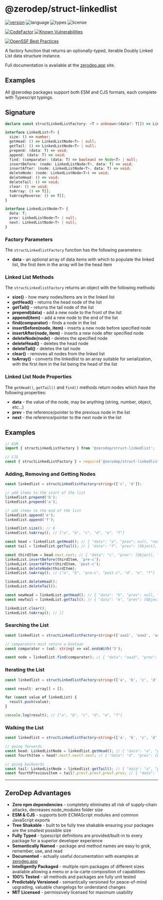 # @zerodep/struct-linkedlist

[![version](https://img.shields.io/npm/v/@zerodep/struct-linkedlist?style=flat-square&color=blue)](https://www.npmjs.com/package/@zerodep/struct-linkedlist)
![language](https://img.shields.io/badge/typescript-100%25-blue?style=flat-square)
![types](https://img.shields.io/badge/types-included-blue?style=flat-square)
![license](https://img.shields.io/github/license/cdepage/zerodep?color=blue&style=flat-square)

[![CodeFactor](https://www.codefactor.io/repository/github/cdepage/zerodep/badge)](https://www.codefactor.io/repository/github/cdepage/zerodep)
[![Known Vulnerabilities](https://snyk.io/test/github/cdepage/zerodep/badge.svg)](https://snyk.io/test/github/cdepage/zerodep)

[![OpenSSF Best Practices](https://www.bestpractices.dev/projects/9225/badge)](https://www.bestpractices.dev/projects/9225)

A factory function that returns an optionally-typed, iterable Doubly Linked List data structure instance.

Full documentation is available at the [zerodep.app](http://zerodep.app/#/struct/linkedlist) site.

## Examples

All @zerodep packages support both ESM and CJS formats, each complete with Typescript typings.

## Signature

```typescript
declare const structLinkedListFactory: <T = unknown>(data?: T[]) => LinkedList<T>;

interface LinkedList<T> {
  size: () => number;
  getHead: () => LinkedListNode<T> | null;
  getTail: () => LinkedListNode<T> | null;
  prepend: (data: T) => void;
  append: (data: T) => void;
  find: (comparator: (data: T) => boolean) => Node<T> | null;
  insertBefore: (node: LinkedListNode<T>, data: T) => void;
  insertAfter: (node: LinkedListNode<T>, data: T) => void;
  deleteNode: (node: LinkedListNode<T>) => void;
  deleteHead: () => void;
  deleteTail: () => void;
  clear: () => void;
  toArray: () => T[];
  toArrayReverse: () => T[];
}

interface LinkedListNode<T> {
  data: T;
  prev: LinkedListNode<T> | null;
  next: LinkedListNode<T> | null;
}
```

### Factory Parameters

The `structLinkedlistFactory` function has the following parameters:

- **data** - an optional array of data items with which to populate the linked list, the first item in the array will be the head item

### Linked List Methods

The `structLinkedlistFactory` returns an object with the following methods:

- **size()** - how many nodes/items are in the linked list
- **getHead()** - returns the head node of the list
- **getTail()** - returns the tail node of the list
- **prepend(data)** - add a new node to the front of the list
- **append(item)** - add a new node to the end of the list
- **find(comparator)** - finds a node in the list
- **insertBefore(node, item)** - inserts a new node before specified node
- **insertAfter(node, item)** - inserts a new node after specified node
- **deleteNode(node)** - deletes the specified node
- **deleteHead()** - deletes the head node
- **deleteTail()** - deletes the tail node
- **clear()** - removes all nodes from the linked list
- **toArray()** - converts the linkedlist to an array suitable for serialization, with the first item in the list being the head of the list

### Linked List Node Properties

The `getHead()`, `getTail()` and `find()` methods return nodes which have the following properties:

- **data** - the value of the node, may be anything (string, number, object, etc...)
- **prev** - the reference/pointer to the previous node in the list
- **next** - the reference/pointer to the next node in the list

## Examples

```javascript
// ESM
import { structLinkedListFactory } from '@zerodep/struct-linkedlist';

// CJS
const { structLinkedListFactory } = require('@zerodep/struct-linkedlist');
```

### Adding, Removing and Getting Nodes

```typescript
const linkedlist = structLinkedlistFactory<string>(['c', 'd']);

// add items to the start of the list
linkedlist.prepend('b');
linkedlist.prepend('a');

// add items to the end of the list
linkedlist.append('e');
linkedlist.append('f');

linkedlist.size(); // 6
linkedlist.toArray(); // ["a", "b", "c", "d", "e", "f"]

const head = linkedlist.getHead(); // { "data": "a", "prev": null, "next": [Object] }
const tail = linkedlist.getTail(); // { "data": "f", "prev": [Object], "next": null }

const thirdItem = head.next.next; // { "data": "c", "prev": [Object], "next": [Object] }
linkedList.insertBefore(thirdItem, 'pre-c');
linkedList.insertAfter(thirdItem, 'post-c');
linkedList.deleteNode(thirdItem);
linkedlist.toArray(); // ["a", "b", "pre-c", "post-c", "d", "e", "f"]

linkedList.deleteHead();
linkedList.deleteTail();

const newHead = linkedList.getHead(); // { "data": "b", "prev": null, "next": [Object] }
const newTail = linkedList.getTail(); // { "data": "e", "prev": [Object], "next": null }

linkedList.clear();
linkedList.toArray(); // []
```

### Searching the List

```typescript
const linkedlist = structLinkedlistFactory<string>(['aaa1', 'aaa2', 'aaa3', 'aaa4', 'aaa5']);

// comparators must return a boolean
const comparator = (val: string) => val.endsWith('3');

const node = linkedlist.find(comparator); // { "data": "aaa3", "prev": [Object], "next": [Object] }
```

### Iterating the List

```typescript
const linkedlist = structLinkedlistFactory<string>(['a', 'b', 'c', 'd', 'e', 'f']);

const result: array[] = [];

for (const value of linkedList) {
  result.push(value);
}

console.log(result); // ["a", "b", "c", "d", "e", "f"]
```

### Walking the List

```typescript
const linkedlist = structLinkedlistFactory<string>(['a', 'b', 'c', 'd', 'e', 'f']);

// going forwards
const head: LinkedListNode = linkedlist.getHead(); // { "data": "a", "prev": null, "next": [Object] }
const fourthItem = head?.next?.next?.next; // { "data": "d", "prev": [Object], "next": [Object] }

// going backwards
const tail: LinkedListNode = linkedlist.getTail(); // { "data": "a", "prev": [Object] , "next": null}
const fourthPreviousItem = tail?.prev?.prev?.prev?.prev; // { "data": "b", "prev": [Object], "next": [Object] }
```

---

## ZeroDep Advantages

- **Zero npm dependencies** - completely eliminates all risk of supply-chain attacks, decreases node_modules folder size
- **ESM & CJS** - supports both ECMAScript modules and common JavaScript exports
- **Tree Shakable** - built to be fully tree shakable ensuring your packages are the smallest possible size
- **Fully Typed** - typescript definitions are provided/built-in to every package for a superior developer experience
- **Semantically Named** - package and method names are easy to grok, remember, use, and read
- **Documented** - actually useful documentation with examples at [zerodep.app](https://zerodep.app)
- **Intelligently Packaged** - multiple npm packages of different sizes available allowing a menu or a-la-carte composition of capabilities
- **100% Tested** - all methods and packages are fully unit tested
- **Predictably Versioned** - semantically versioned for peace-of-mind upgrading, valuable changelogs for understand changes
- **MIT Licensed** - permissively licensed for maximum usability
